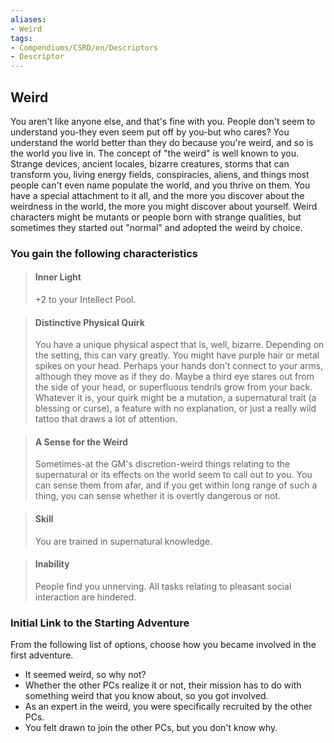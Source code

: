 ```yaml
---
aliases:
- Weird
tags:
- Compendiums/CSRD/en/Descriptors
- Descriptor
---
```


## Weird  
You aren't like anyone else, and that's fine with you. People don't seem to understand you-they even seem put off by you-but who cares? You understand the world better than they do because you're weird, and so is the world you live in. The concept of "the weird" is well known to you. Strange devices, ancient locales, bizarre creatures, storms that can transform you, living energy fields, conspiracies, aliens, and things most people can't even name populate the world, and you thrive on them. You have a special attachment to it all, and the more you discover about the weirdness in the world, the more you might discover about yourself.
Weird characters might be mutants or people born with strange qualities, but sometimes they started out "normal" and adopted the weird by choice.
### You gain the following characteristics  
> #### Inner Light
> +2 to your Intellect Pool.  

> #### Distinctive Physical Quirk
> You have a unique physical aspect that is, well, bizarre. Depending on the setting, this can vary greatly. You might have purple hair or metal spikes on your head. Perhaps your hands don't connect to your arms, although they move as if they do. Maybe a third eye stares out from the side of your head, or superfluous tendrils grow from your back. Whatever it is, your quirk might be a mutation, a supernatural trait (a blessing or curse), a feature with no explanation, or just a really wild tattoo that draws a lot of attention.  

> #### A Sense for the Weird
> Sometimes-at the GM's discretion-weird things relating to the supernatural or its effects on the world seem to call out to you. You can sense them from afar, and if you get within long range of such a thing, you can sense whether it is overtly dangerous or not.  

> #### Skill
> You are trained in supernatural knowledge.  

> #### Inability
> People find you unnerving. All tasks relating to pleasant social interaction are hindered.  

### Initial Link to the Starting Adventure  
From the following list of options, choose how you became involved in the first adventure.  
- It seemed weird, so why not?  
- Whether the other PCs realize it or not, their mission has to do with something weird that you know about, so you got involved.  
- As an expert in the weird, you were specifically recruited by the other PCs.  
- You felt drawn to join the other PCs, but you don't know why.  